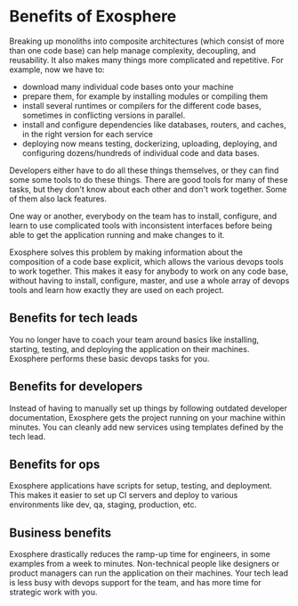# Benefits of Exosphere

Breaking up monoliths into composite architectures
(which consist of more than one code base)
can help manage complexity, decoupling, and reusability.
It also makes many things more complicated and repetitive.
For example, now we have to:
- download many individual code bases onto your machine
- prepare them, for example by installing modules or compiling them
- install several runtimes or compilers for the different code bases,
  sometimes in conflicting versions in parallel.
- install and configure dependencies like databases, routers, and caches,
  in the right version for each service
- deploying now means
  testing, dockerizing, uploading, deploying, and configuring
  dozens/hundreds of individual code and data bases.

Developers either have to do all these things themselves,
or they can find some some tools to do these things.
There are good tools for many of these tasks,
but they don't know about each other and don't work together.
Some of them also lack features.

One way or another,
everybody on the team has to install, configure, and learn to use
complicated tools with inconsistent interfaces before being able to
get the application running and make changes to it.

Exosphere solves this problem
by making information about the composition of a code base explicit,
which allows the various devops tools to work together.
This makes it easy for anybody to work on any code base,
without having to install, configure, master, and use
a whole array of devops tools
and learn how exactly they are used on each project.


## Benefits for tech leads

You no longer have to coach your team around basics like
installing, starting, testing, and deploying the application on their machines.
Exosphere performs these basic devops tasks for you.


## Benefits for developers

Instead of having to manually set up things
by following outdated developer documentation,
Exosphere gets the project running on your machine within minutes.
You can cleanly add new services using templates defined by the tech lead.


## Benefits for ops

Exosphere applications have scripts for setup, testing, and deployment.
This makes it easier to set up CI servers and deploy
to various environments like dev, qa, staging, production, etc.


## Business benefits

Exosphere drastically reduces the ramp-up time for engineers,
in some examples from a week to minutes.
Non-technical people like designers or product managers
can run the application on their machines.
Your tech lead is less busy with devops support for the team,
and has more time for strategic work with you.
